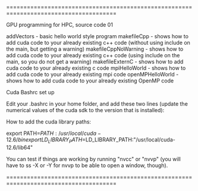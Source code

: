 ======================================================================================

GPU programming for HPC, source code 01

addVectors           - basic hello world style program
makefileCpp          - shows how to add cuda code to your already existing c++ code (without using include on the main, but getting a warning)
makefileCppNoWarning - shows how to add cuda code to your already existing c++ code (using include on the main, so you do not get a warning)
makefileExternC      - shows how to add cuda code to your already existing c code 
mpiHelloWorld        - shows how to add cuda code to your already existing mpi code 
openMPHelloWorld     - shows how to add cuda code to your already existing OpenMP code 


Cuda Bashrc set up

Edit your .bashrc in your home folder, and add these two lines (update the numerical values of the cuda sdk to the version that is installed):

How to add the cuda library paths:

export PATH=$PATH:/usr/local/cuda-12.6/bin
export LD_LIBRARY_PATH=$LD_LIBRARY_PATH:"/usr/local/cuda-12.6/lib64"

You can test if things are working by running "nvcc" or "nvvp" (you will have to ss -X or -Y for nvvp to be able to open a window, though).

======================================================================================
